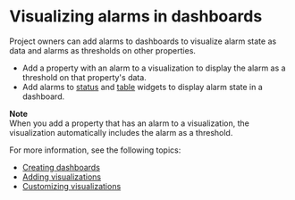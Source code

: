 # Visualizing alarms in dashboards<a name="visualize-alarms"></a>

Project owners can add alarms to dashboards to visualize alarm state as data and alarms as thresholds on other properties\.
+ Add a property with an alarm to a visualization to display the alarm as a threshold on that property's data\.
+ Add alarms to [status](choose-visualization-types.md#status-widgets) and [table](choose-visualization-types.md#table-widgets) widgets to display alarm state in a dashboard\.

**Note**  
When you add a property that has an alarm to a visualization, the visualization automatically includes the alarm as a threshold\.

For more information, see the following topics:
+ [Creating dashboards](create-dashboards.md)
+ [Adding visualizations](add-visualizations.md)
+ [Customizing visualizations](customize-visualizations.md)